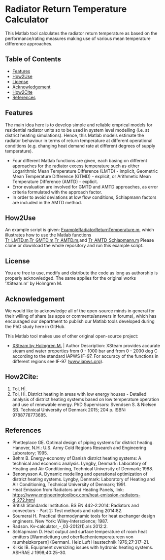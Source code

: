# Radiator Return Temperature Calculator
This Matlab tool calculates the radiator return temperature as based on the performance/rating measures making use of various mean temperature difference approaches.  

## Table of Contents
- [Features](README.md#features)
- [How2Use](README.md#how2use)
- [License](README.md#license)
- [Acknowledgement](README.md#acknowledgement)
- [How2Cite](README.md#how2cite)
- [References](README.md#references)

## Features
The main idea here is to develop simple and reliable emprical models for residential radiator units so to be used in system level modelling (i.e. at district heating simulations). Hence, this Matlab models estimate the radiator behaviour in terms of return temperature at different operational conditions (e.g. changing heat demand rate at different degrees of supply temperature).

- Four different Matlab functions are given, each basing on different approaches for the radiator excess temperature such as either Logarithmic Mean Temperature Difference (LMTD) - implicit, Geometric Mean Temperature Difference (GTMD) - explicit, or Arithmetic Mean Temperature Difference (AMTD) - explicit.
- Error evaluation are involved for GMTD and AMTD approaches, as error criteria formulated with the approach factor. 
- In order to avoid deviations at low flow conditions, Schlapmann factors are included in the AMTD method.

## How2Use
An example script is given: [ExampleRadiatorReturnTemperature.m](https://github.com/DrTol/radiator_performance-Matlab/blob/master/ExampleRadiatorReturnTemperature.m), which illustrates how to use the Matlab functions [Tr_LMTD.m](https://github.com/DrTol/radiator_performance-Matlab/blob/master/Tr_LMTD.m),[Tr_GMTD.m](https://github.com/DrTol/radiator_performance-Matlab/blob/master/Tr_GMTD.m),[Tr_AMTD.m](https://github.com/DrTol/radiator_performance-Matlab/blob/master/Tr_AMTD.m),and [Tr_AMTD_Schlapmann.m](https://github.com/DrTol/radiator_performance-Matlab/blob/master/Tr_AMTD_Schlapmann.m)
Please clone or download the whole repository and run this example script. 

## License
You are free to use, modify and distribute the code as long as authorship is properly acknowledged. The same applies for the original works 'XSteam.m' by Holmgren M. 

## Acknowledgement 
We would like to acknowledge all of the open-source minds in general for their willing of share (as apps or comments/answers in forums), which has encouraged our department to publish our Matlab tools developed during the PhD study here in GitHub.

This Matlab tool makes use of other original open-source project: 
- [XSteam by Holmgren M.](https://nl.mathworks.com/matlabcentral/fileexchange/9817-x-steam--thermodynamic-properties-of-water-and-steam) | Author Description: XSteam provides accurate steam and water properties from 0 - 1000 bar and from 0 - 2000 deg C according to the standard IAPWS IF-97. For accuracy of the functions in different regions see IF-97 (www.iapws.org).

## How2Cite:
1. Tol, Hİ. 
2. Tol, Hİ. District heating in areas with low energy houses - Detailed analysis of district heating systems based on low temperature operation and use of renewable energy. PhD Supervisors: Svendsen S. & Nielsen SB. Technical University of Denmark 2015; 204 p. ISBN: 9788778773685.

## References
- Phetteplace GE. Optimal design of piping systems for district heating. Hanover, N.H.: U.S. Army Cold Regions Research and Engineering Laboratory; 1995.
- Bøhm B. Energy-economy of Danish district heating systems: A technical and economic analysis. Lyngby, Denmark: Laboratory of Heating and Air Conditioning, Technical University of Denmark; 1988.
- Benonysson A. Dynamic modelling and operational optimization of district heating systems. Lyngby, Denmark: Laboratory of Heating and Air Conditioning, Technical University of Denmark; 1991.
- Heat Emission from Radiators and Heating Panels, link: https://www.engineeringtoolbox.com/heat-emission-radiators-d_272.html
- British Standards Institution. BS EN 442-2:2014: Radiators and convectors - Part 2: Test methods and rating 2014:82.
- Soumerai H. Practical thermodynamic tools for heat exchanger design engineers. New York: Wiley-Interscience; 1987.
- Radson. Kv-calculator_-_03-2012(1).xls 2012:2.
- Schlapmann D. Heat output and surface temperature of room heat emitters [Warmeleitung und oberflachentemperatureen von raumheizkorpern] (German). Heiz Luft Haustechnik 1976;27:317–21.
- Kilkis İB. Equipment oversizing issues with hydronic heating systems. ASHRAE J 1998;40:25–30.
